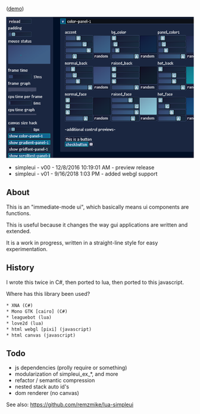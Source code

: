 ([demo](https://remzmike.github.io/simpleui/))

![screenshot](screen.png)

* simpleui - v00 - 12/8/2016 10:19:01 AM - preview release
* simpleui - v01 - 9/16/2018 1:03 PM - added webgl support

## About

This is an "immediate-mode ui", which basically means ui components are functions.

This is useful because it changes the way gui applications are written and extended.

It is a work in progress, written in a straight-line style for easy experimentation.

## History

I wrote this twice in C#, then ported to lua, then ported to this javascript.

Where has this library been used?

    * XNA (C#)
    * Mono GTK [cairo] (C#)
    * leaguebot (lua)
    * love2d (lua)
    * html webgl [pixi] (javascript)
    * html canvas (javascript)

## Todo

* js dependencies (prolly require or something)
* modularization of simpleui_ex_*, and more
* refactor / semantic compression
* nested stack auto id's
* dom renderer (no canvas)

See also: https://github.com/remzmike/lua-simpleui